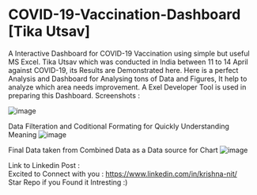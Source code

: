 # COVID-19-Vaccination-Dashboard [Tika Utsav]
A Interactive Dashboard for COVID-19 Vaccination using simple but useful MS Excel.
Tika Utsav which was conducted in India between 11 to 14 April against COVID-19, its Results are Demonstrated here.
Here is a perfect Analysis and Dashboard for Analysing tons of Data and Figures, It help to analyze which area needs improvement.
A Exel Developer Tool is used in preparing this Dashboard. Screenshots :

![image](https://user-images.githubusercontent.com/73196470/115013653-f5401000-9ece-11eb-9507-1f1b513fdeac.png)

Data Filteration and Coditional Formating for Quickly Understanding Meaning
![image](https://user-images.githubusercontent.com/73196470/115013721-0852e000-9ecf-11eb-93d9-e959f0b61616.png)

Final Data taken from Combined Data as a Data source for Chart
![image](https://user-images.githubusercontent.com/73196470/115013758-143ea200-9ecf-11eb-9c5d-1575ee5e26b7.png)

Link to Linkedin Post : 
<br>Excited to Connect with you : https://www.linkedin.com/in/krishna-nit/ <br>
Star Repo if you Found it Intresting :)
